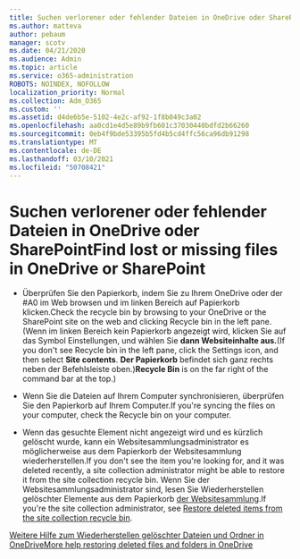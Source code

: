 ```yaml
---
title: Suchen verlorener oder fehlender Dateien in OneDrive oder SharePoint
ms.author: matteva
author: pebaum
manager: scotv
ms.date: 04/21/2020
ms.audience: Admin
ms.topic: article
ms.service: o365-administration
ROBOTS: NOINDEX, NOFOLLOW
localization_priority: Normal
ms.collection: Adm_O365
ms.custom: ''
ms.assetid: d4de6b5e-5102-4e2c-af92-1f8b049c3a02
ms.openlocfilehash: aa0cd1e4d5e89b9fb601c37030440bdfd2b66260
ms.sourcegitcommit: 0eb4f9bde53395b5fd4b5cd4ffc56ca96db91298
ms.translationtype: MT
ms.contentlocale: de-DE
ms.lasthandoff: 03/10/2021
ms.locfileid: "50708421"
---
```

# <a name="find-lost-or-missing-files-in-onedrive-or-sharepoint"></a><span data-ttu-id="2efcb-102">Suchen verlorener oder fehlender Dateien in OneDrive oder SharePoint</span><span class="sxs-lookup"><span data-stu-id="2efcb-102">Find lost or missing files in OneDrive or SharePoint</span></span>

- <span data-ttu-id="2efcb-103">Überprüfen Sie den Papierkorb, indem Sie zu Ihrem OneDrive oder der #A0 im Web browsen und im linken Bereich auf Papierkorb klicken.</span><span class="sxs-lookup"><span data-stu-id="2efcb-103">Check the recycle bin by browsing to your OneDrive or the SharePoint site on the web and clicking Recycle bin in the left pane.</span></span> <span data-ttu-id="2efcb-104">(Wenn im linken Bereich kein Papierkorb angezeigt wird, klicken Sie auf das Symbol Einstellungen, und wählen Sie **dann Websiteinhalte aus.**</span><span class="sxs-lookup"><span data-stu-id="2efcb-104">(If you don't see Recycle bin in the left pane, click the Settings icon, and then select **Site contents**.</span></span> <span data-ttu-id="2efcb-105">**Der Papierkorb** befindet sich ganz rechts neben der Befehlsleiste oben.)</span><span class="sxs-lookup"><span data-stu-id="2efcb-105">**Recycle Bin** is on the far right of the command bar at the top.)</span></span> 
    
- <span data-ttu-id="2efcb-106">Wenn Sie die Dateien auf Ihrem Computer synchronisieren, überprüfen Sie den Papierkorb auf Ihrem Computer.</span><span class="sxs-lookup"><span data-stu-id="2efcb-106">If you're syncing the files on your computer, check the Recycle bin on your computer.</span></span> 
    
- <span data-ttu-id="2efcb-107">Wenn das gesuchte Element nicht angezeigt wird und es kürzlich gelöscht wurde, kann ein Websitesammlungsadministrator es möglicherweise aus dem Papierkorb der Websitesammlung wiederherstellen.</span><span class="sxs-lookup"><span data-stu-id="2efcb-107">If you don't see the item you're looking for, and it was deleted recently, a site collection administrator might be able to restore it from the site collection recycle bin.</span></span> <span data-ttu-id="2efcb-108">Wenn Sie der Websitesammlungsadministrator sind, lesen Sie Wiederherstellen gelöschter Elemente aus dem Papierkorb [der Websitesammlung](https://support.microsoft.com/office/restore-items-in-the-recycle-bin-that-were-deleted-from-sharepoint-or-teams-6df466b6-55f2-4898-8d6e-c0dff851a0be).</span><span class="sxs-lookup"><span data-stu-id="2efcb-108">If you're the site collection administrator, see [Restore deleted items from the site collection recycle bin](https://support.microsoft.com/office/restore-items-in-the-recycle-bin-that-were-deleted-from-sharepoint-or-teams-6df466b6-55f2-4898-8d6e-c0dff851a0be).</span></span>
    
[<span data-ttu-id="2efcb-109">Weitere Hilfe zum Wiederherstellen gelöschter Dateien und Ordner in OneDrive</span><span class="sxs-lookup"><span data-stu-id="2efcb-109">More help restoring deleted files and folders in OneDrive</span></span>](https://go.microsoft.com/fwlink/?linkid=872872)
  

